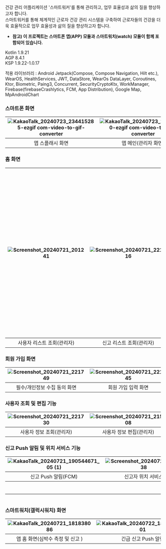 건강 관리 어플리케이션 '스마트워커'를 통해 관리하고, 업무 효율성과 삶의 질을 향상하고자 합니다.  
스마트워커를 통해 체계적인 근로자 건강 관리 시스템을 구축하여 근로자들의 건강을 더욱 효율적으로 업무 효율성과 삶의 질을 향상하고자 합니다.

- **참고) 이 프로젝트는 스마트폰 앱(APP) 모듈과 스마트워치(watch) 모듈이 함께 포함되어 있습니다.**
 
Kotlin 1.9.21  
AGP 8.4.1  
KSP 1.9.22-1.0.17  
  
적용 라이브러리 : Android Jetpack(Compose, Compose Navigation, Hilt etc.), WearOS, HealthServices, JWT, DataStore, WearOs DataLayer, Coroutines, Ktor, Biometric, Paing3, Concurrent, SecurityCryptoKtx, WorkManager, Firebase(firebaseCrashlytics, FCM, App Distribution), Google Map, MpAndroidChart
  
### 스마트폰  화면
| ![KakaoTalk_20240723_234415285-ezgif com-video-to-gif-converter](https://github.com/user-attachments/assets/eaefdb8e-6ec8-4d1b-82c5-8cf2f2df8034) | ![KakaoTalk_20240723_234414920-ezgif com-video-to-gif-converter](https://github.com/user-attachments/assets/9167e6c9-5e9d-4ea7-9c56-f30178e3c4ed)<br> | ![KakaoTalk_20240723_234414849-ezgif com-video-to-gif-converter](https://github.com/user-attachments/assets/189bc617-0cb7-4b6a-8e7d-617e5e0f7fdc) |
| :-------------------------------------------------------------------------------------------------------------------------------------------------: | :-----------------------------------------------------------------------------------------------------------------------------------------------------: | :-------------------------------------------------------------------------------------------------------------------------------------------------: |
| 앱 스플래시 화면                                                                                                                                         | 앱 메인(관리자 화면)                                                                                                                                          | 앱 메인(일반 근로자 화면)                                                                                                                                   |

  
### 홈 화면
| ![Screenshot_20240721_201241](https://github.com/user-attachments/assets/62cf5bbc-5c69-42f3-88f1-178f9d03344d)<br> | ![Screenshot_20240721_221716](https://github.com/user-attachments/assets/ca75b964-1b83-46db-bdac-a5f9c8cb8b62) | <img width="540" alt="Screenshot_20240721_221934" src="https://github.com/user-attachments/assets/ee422a68-30df-4fd8-9957-efcde505a97b"><br> |
| :------------------------------------------------------------------------------------------------------------------: | :--------------------------------------------------------------------------------------------------------------: | :--------------------------------------------------------------------------------------------------------------------------------------------: |
| 사용자 리스트 조회(관리자)                                                                                                    | 신고 리스트 조회(관리자)                                                                                                 | 근로자 홈 화면(일반 근로자)                                                                                                                             |


### 회원 가입 화면
| ![Screenshot_20240721_221749](https://github.com/user-attachments/assets/752fb89e-a10a-484a-bc30-e659c1630444) | ![Screenshot_20240721_221845](https://github.com/user-attachments/assets/42cce268-628f-4759-8773-354eb429b82b) |
| :--------------------------------------------------------------------------------------------------------------: | :--------------------------------------------------------------------------------------------------------------: |
| 필수/개인정보 수집 동의 화면                                                                                               | 회원 가입 입력 화면                                                                                                    |
  
### 사용자 조회 및 편집 기능
| ![Screenshot_20240721_221730](https://github.com/user-attachments/assets/2556fa9f-5cec-4d24-8113-478521c8948f) | ![Screenshot_20240721_215808](https://github.com/user-attachments/assets/ed0f9535-4382-4432-9dc6-9985b0628a2b) |
| :--------------------------------------------------------------------------------------------------------------: | :--------------------------------------------------------------------------------------------------------------: |
| 사용자 정보 조회(관리자)                                                                                                 | 사용자 정보 편집(관리자)                                                                                                 |

  
### 신고 Push 알림 및 위치 서비스 기능
| ![KakaoTalk_20240721_190544671_05 (1)](https://github.com/user-attachments/assets/0303897c-0dec-4696-b3f8-031967db26cb) | ![Screenshot_20240721_221538](https://github.com/user-attachments/assets/485c1d45-80e7-49b6-b9fb-cecf8f6df268) |
| :-----------------------------------------------------------------------------------------------------------------------: | :--------------------------------------------------------------------------------------------------------------: |
| 신고 Push 알림(FCM)                                                                                                         | 신고자 위치 서비스                                                                                                     |

  #
---
  #
### 스마트워치(갤럭시워치) 화면
| ![KakaoTalk_20240721_181838086](https://github.com/user-attachments/assets/00a7f749-4b87-4aa1-a3d4-f9b9a91ea280) | ![KakaoTalk_20240722_182056136_01](https://github.com/user-attachments/assets/a3b5c38b-a5dd-41ad-b721-94121e94474f) | ![KakaoTalk_20240722_182056136](https://github.com/user-attachments/assets/0a603bcb-f037-4502-aa35-4ddb78256bca) |
| :----------------------------------------------------------------------------------------------------------------: | :-------------------------------------------------------------------------------------------------------------------: | :----------------------------------------------------------------------------------------------------------------: |
| 앱 홈 화면(심박수 측정 및 신고 )                                                                                             | 긴급 신고 Push 알림                                                                                                       | 심박수 임계치 초과 Push 알림                                                                                               |
